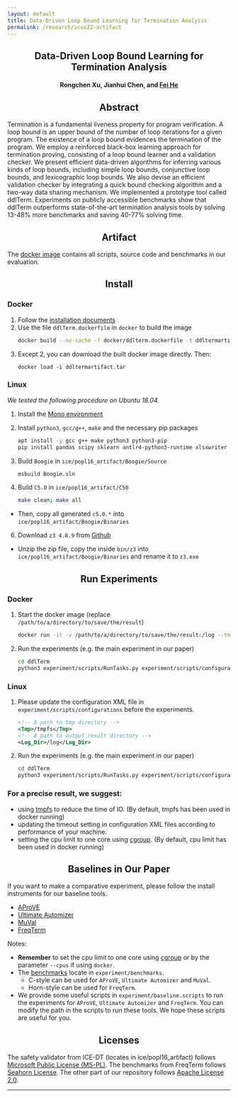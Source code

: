 ```yaml
---
layout: default
title: Data-Driven Loop Bound Learning for Termination Analysis
permalink: /research/icse22-artifact
---
```


## <center>Data-Driven Loop Bound Learning for Termination Analysis</center>

#### <center>Rongchen Xu, Jianhui Chen, and <a href="https://feihe.github.io/">Fei He</a></center>

## <center>Abstract</center>

Termination is a fundamental liveness property for program verification. A loop bound is an upper bound of the number of loop iterations for a given program. The existence of a loop bound evidences the termination of the program. We employ a reinforced black-box learning approach for termination proving, consisting of a loop bound learner and a validation checker. We present efficient data-driven algorithms for inferring various kinds of loop bounds, including simple loop bounds, conjunctive loop bounds, and lexicographic loop bounds. We also devise an efficient validation checker by integrating a quick bound checking algorithm and a two-way data sharing mechanism. We implemented a prototype tool called ddlTerm. Experiments on publicly accessible benchmarks show that ddlTerm outperforms state-of-the-art termination analysis tools by solving 13-48% more benchmarks and saving 40-77% solving time.


## <center>Artifact</center>

The <a href="https://doi.org/10.5281/zenodo.5442280">docker image</a> contains all scripts, source code and benchmarks in our evaluation.


## <center>Install</center>
### Docker
1. Follow the [installation documents](https://docs.docker.com/get-docker/)
2. Use the file `ddlTerm.dockerfile` in `docker` to build the image
    ```sh
    docker build --no-cache -f docker/ddlterm.dockerfile -t ddltermartifact:latest docker
    ```
3. Except 2, you can download the built docker image directly. Then:
    ```
    docker load -i ddltermartifact.tar
    ```

### Linux
*We tested the following procedure on Ubuntu 18.04.*
1. Install the [Mono environment](https://www.mono-project.com/download/stable/#download-lin)

2. Install `python3`, `gcc/g++`, `make` and the necessary pip packages
    ```sh
    apt install -y gcc g++ make python3 python3-pip
    pip install pandas scipy sklearn antlr4-python3-runtime xlsxwriter
    ```

3. Build `Boogie` in `ice/popl16_artifact/Boogie/Source`
    ```sh
    msbuild Boogie.sln
    ```

4. Build `C5.0` in `ice/popl16_artifact/C50`
    ```sh
    make clean; make all
    ```
* Then, copy all generated `c5.0.*` into `ice/popl16_artifact/Boogie/Binaries`

6. Download `z3 4.8.9` from [Github](https://github.com/Z3Prover/z3/releases/download/z3-4.8.9/z3-4.8.9-x64-ubuntu-16.04.zip)
   
* Unzip the zip file, copy the inside `bin/z3` into `ice/popl16_artifact/Boogie/Binaries` and rename it to `z3.exe`

## <center>Run Experiments</center>
### Docker
1. Start the docker image (replace `/path/to/a/directory/to/save/the/result`)
    ```sh
    docker run -it -v /path/to/a/directory/to/save/the/result:/log --tmpfs /tmpfs --cpus=1 ddltermartifact:latest
    ```
2. Run the experiments (e.g. the main experiment in our paper)
    ```sh
    cd ddlTerm
    python3 experiment/scripts/RunTasks.py experiment/scripts/configurations/ExpMain/LeNLeMixed_Standard.xml
    ```

### Linux
1. Please update the configuration XML file in `experiment/scripts/configurations` before the experiments.
    ```xml
    <!-- A path to tmp directory -->
    <Tmp>/tmpfs</Tmp>
    <!-- A path to output result directory -->
    <Log_Dir>/log</Log_Dir>
    ```
2. Run the experiments (e.g. the main experiment in our paper)
    ```sh
    cd ddlTerm
    python3 experiment/scripts/RunTasks.py experiment/scripts/configurations/ExpMain/LeNLeMixed_Standard.xml
    ```

### For a precise result, we suggest:
* using [tmpfs](https://man7.org/linux/man-pages/man5/tmpfs.5.html) to reduce the time of IO. (By default, tmpfs has been used in docker running)
* updating the timeout setting in configuration XML files according to performance of your machine.
* setting the cpu limit to one core using [cgroup](https://man7.org/linux/man-pages/man7/cgroups.7.html). (By default, cpu limit has been used in docker running)

## <center>Baselines in Our Paper</center>
If you want to make a comparative experiment, please follow the install instruments for our baseline tools.

* [AProVE](https://aprove.informatik.rwth-aachen.de/)
* [Ultimate Automizer](https://monteverdi.informatik.uni-freiburg.de/tomcat/Website/?ui=tool&tool=automizer)
* [MuVal](https://zenodo.org/record/4747775#.YTMryHUzaV4)
* [FreqTerm](https://github.com/grigoryfedyukovich/aeval/tree/term)

Notes:
* **Remember** to set the cpu limit to one core using [cgroup](https://man7.org/linux/man-pages/man7/cgroups.7.html) or by the parameter `--cpus` if using `docker`.
* The [benchmarks](https://github.com/grigoryfedyukovich/aeval/tree/term) locate in `experiment/benchmarks`.
    * C-style can be used for `AProVE`, `Ultimate Automizer` and `MuVal`.
    * Horn-style can be used for `FreqTerm`.
* We provide some useful scripts in `experiment/baseline.scripts` to run the experiments for `AProVE`, `Ultimate Automizer` and `FreqTerm`. 
  You can modify the path in the scripts to run these tools. We hope these scripts are useful for you.

## <center>Licenses</center>
The safety validator from ICE-DT (locates in ice/popl16_artifact) follows [Microsoft Public License (MS-PL)](https://opensource.org/licenses/MS-PL). The benchmarks from FreqTerm follows [Seahorn License](https://github.com/grigoryfedyukovich/aeval/blob/term/seahorn_license.txt). The other part of our repository follows [Apache License 2.0](https://opensource.org/licenses/Apache-2.0).

------------------------------------------------------------------------------